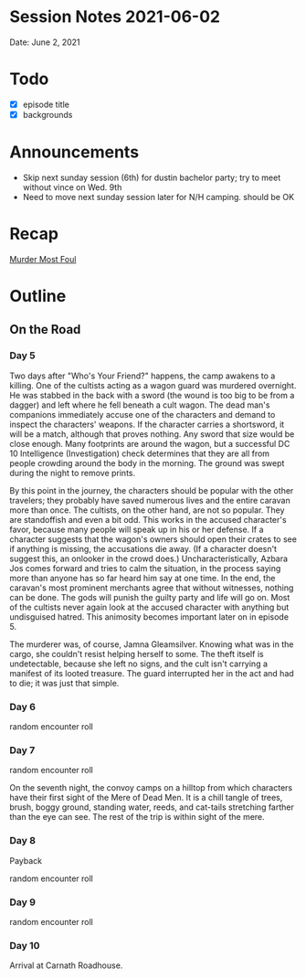 # Session Notes 2021-06-02

Date: June 2, 2021

# Todo

- [x]  episode title
- [x]  backgrounds

# Announcements

- Skip next sunday session (6th) for dustin bachelor party; try to meet without vince on Wed. 9th
- Need to move next sunday session later for N/H camping. should be OK

# Recap

[Murder Most Foul](../Adventure%20Log/%F0%9F%97%A1%EF%B8%8F%20Murder%20Most%20Foul.md) 

# Outline

## On the Road

### Day 5

Two days after "Who's Your Friend?" happens, the camp awakens to a killing. One of the cultists acting as a wagon guard was murdered overnight. He was stabbed in the back with a sword (the wound is too big to be from a dagger) and left where he fell beneath a cult wagon. The dead man's companions immediately accuse one of the characters and demand to inspect the characters' weapons. If the character carries a shortsword, it will be a match, although that proves nothing. Any sword that size would be close enough. Many footprints are around the wagon, but a successful DC 10 Intelligence (Investigation) check determines that they are all from people crowding around the body in the morning. The ground was swept during the night to remove prints.

By this point in the journey, the characters should be popular with the other travelers; they probably have saved numerous lives and the entire caravan more than once. The cultists, on the other hand, are not so popular. They are standoffish and even a bit odd. This works in the accused character's favor, because many people will speak up in his or her defense. If a character suggests that the wagon's owners should open their crates to see if anything is missing, the accusations die away. (If a character doesn't suggest this, an onlooker in the crowd does.) Uncharacteristically, Azbara Jos comes forward and tries to calm the situation, in the process saying more than anyone has so far heard him say at one time. In the end, the caravan's most prominent merchants agree that without witnesses, nothing can be done. The gods will punish the guilty party and life will go on. Most of the cultists never again look at the accused character with anything but undisguised hatred. This animosity becomes important later on in episode 5.

The murderer was, of course, Jamna Gleamsilver. Knowing what was in the cargo, she couldn't resist helping herself to some. The theft itself is undetectable, because she left no signs, and the cult isn't carrying a manifest of its looted treasure. The guard interrupted her in the act and had to die; it was just that simple.

### Day 6

random encounter roll

### Day 7

random encounter roll

On the seventh night, the convoy camps on a hilltop from which characters have their first sight of the Mere of Dead Men. It is a chill tangle of trees, brush, boggy ground, standing water, reeds, and cat-tails stretching farther than the eye can see. The rest of the trip is within sight of the mere.

### Day 8

Payback

random encounter roll

### Day 9

random encounter roll

### Day 10

Arrival at Carnath Roadhouse.